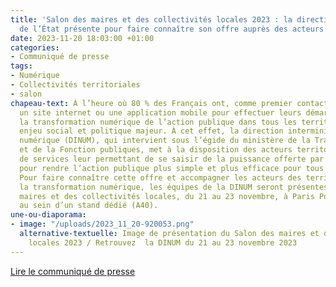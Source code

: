 ```yaml
---
title: 'Salon des maires et des collectivités locales 2023 : la direction du numérique
  de l’État présente pour faire connaître son offre auprès des acteurs territoriaux'
date: 2023-11-20 18:03:00 +01:00
categories:
- Communiqué de presse
tags:
- Numérique
- Collectivités territoriales
- salon
chapeau-text: À l’heure où 80 % des Français ont, comme premier contact avec une administration,
  un site internet ou une application mobile pour effectuer leurs démarches administratives,
  la transformation numérique de l’action publique dans tous les territoires est un
  enjeu social et politique majeur. À cet effet, la direction interministérielle du
  numérique (DINUM), qui intervient sous l’égide du ministère de la Transformation
  et de la Fonction publiques, met à la disposition des acteurs territoriaux une offre
  de services leur permettant de se saisir de la puissance offerte par le numérique
  pour rendre l’action publique plus simple et plus efficace pour tous les Français.
  Pour faire connaître cette offre et accompagner les acteurs des territoires dans
  la transformation numérique, les équipes de la DINUM seront présentes au salon des
  maires et des collectivités locales, du 21 au 23 novembre, à Paris Porte de Versailles,
  au sein d’un stand dédié (A40).
une-ou-diaporama:
- image: "/uploads/2023_11_20-920053.png"
  alternative-textuelle: Image de présentation du Salon des maires et des collectivités
    locales 2023 / Retrouvez  la DINUM du 21 au 23 novembre 2023
---
```


<div class="lien-important"><p><a href="https://www.numerique.gouv.fr/espace-presse/salon-des-maires-et-des-collectivites-locales-2023-la-direction-du-numerique-de-letat-presente-pour-faire-connaitre-son-offre-aupres-des-acteurs-territoriaux/">Lire le communiqué de presse</a></p></div>